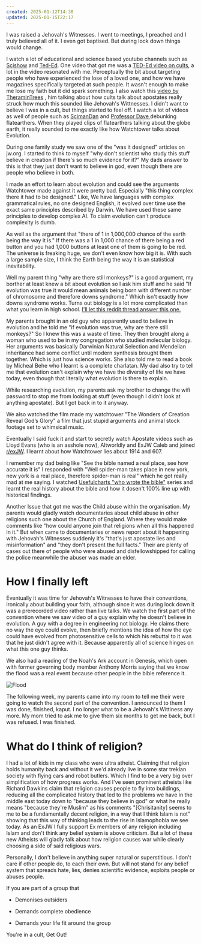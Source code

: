 ```yaml
---
created: 2025-01-12T14:38
updated: 2025-01-15T22:17
---
```

I was raised a Jehovah's Witnesses. I went to meetings, I preached and I truly believed all of it. I even got baptised. But during lock down things would change.

I watch a lot of educational and science based youtube channels such as [Scishow](https://www.youtube.com/@SciShow) and [Ted-Ed](https://www.youtube.com/@TEDEd). One video that got me was a [TED-Ed video on cults](https://www.youtube.com/watch?v=kB-dJaCXAxA), a lot in the video resonated with me. Perceptually the bit about targeting people who have experienced the lose of a loved one, and how we have magazines specifically targeted at such people. It wasn't enough to make me lose my faith but it did spark something. I also watch this [video by TheraminTrees](https://www.youtube.com/watch?v=IaUhR-tRkHY) , him talking about how cults talk about apostates really struck how much this sounded like Jehovah's Wittnesses. I didn't want to believe I was in a cult, but things started to feel off. I watch a lot of videos as well of people such as [ScimanDan](https://www.youtube.com/@SciManDan) and [Professor Dave ](https://www.youtube.com/@ProfessorDaveExplains) debunking flatearthers. When they played clips of flatearthers talking about the globe earth, it really sounded to me exactly like how Watchtower talks about Evolution.

During one family study we saw one of the "was it designed" articles on jw.org. I started to think to myself "why don't scientist who study this stuff believe in creation if there's so much evidence for it?" My dads answer to this is that they just don't want to believe in god, even though there are people who believe in both. 

I made an effort to learn about evolution and could see the arguments Watchtower made against it were pretty bad. Especially "this thing complex there it had to be designed." Like, We have languages with complex grammatical rules, no one designed English, it evolved over time use the exact same principles described by Darwin. We have used these same principles to develop complex AI. To claim evolution can't produce complexity is dumb. 

As well as the argument that "there of 1 in 1,000,000 chance of the earth being the way it is." If there was a 1 in 1,000 chance of there being a red button and you had 1,000 buttons at least one of them is going to be red. The universe is freaking huge, we don't even know how big it is. With such a large sample size, I think the Earth being the way it is an statistical inevitability.

Well my parent thing "why are there still monkeys?" is a good argument, my borther at least knew a bit about evolution so I ask him stuff and he said "If evolution was true it would mean animals being born with different number of chromosome and therefore downs syndrome." Which isn't exactly how downs syndrome works. Turns out biology is a lot more complicated than what you learn in high school. [I'll let this reddit thread answer this one. ](https://www.reddit.com/r/DebateEvolution/comments/pgr53w/my_brother_told_me_evolution_could_have_happened/)

My parents brought in an old guy who apparently used to believe in evolution and he told me "if evolution was true, why are there still monkeys?" So I knew this was a waste of time. They then brought along a woman who used to be in my congregation who studied molecular biology. Her arguments was basically Darwinian Natural Selection and Mendelian inheritance had some conflict until modern synthesis brought them together. Which is just how science works. She also told me to read a book by Micheal Behe who I learnt is a complete charlatan. My dad also try to tell me that evolution can't explain why we have the diversity of life we have today, even though that literally what evolution is there to explain.

While researching evolution, my parents ask my brother to change the wifi password to stop me from looking at stuff (even though I didn't look at anything apostate). But I got back in to it anyway. 

We also watched the film made my watchtower "The Wonders of Creation Reveal God’s Glory" a film that just stupid arguments and animal stock footage set to whimsical music.

Eventually I said fuck it and start to secretly watch Apostate videos such as Lloyd Evans (who is an asshole now), Altworldly and ExJW Caleb and joined [r/exJW](https://www.reddit.com/r/exjw/top/). I learnt about how Watchtower lies about 1914 and 607. 

I remember my dad being like "See the bible named a real place, see how accurate it is" I responded with "Well spider-man takes place in new york, new york is a real place, therefore spider-man is real" which he got really mad at me saying. I watched [Usefulcharts "who wrote the bible"](https://www.youtube.com/watch?v=NY-l0X7yGY0&list=PLY24TzULtd7Rs1oEXQyDrqNV2PG7Y5Rpz) series and learnt the real history about the bible and how it dosen't 100% line up with historical findings. 

Another Issue that got me was the Child abuse within the organisation. My parents would gladly watch documentaries about child abuse in other religions such one about the Church of England. Where they would make comments like "how could anyone join that religions when all this happened in it." But when came to documentaries or news report about it happening with Jehovah's Witnesses suddenly it's "that's just apostate lies and misinformation" and "they don't present the full facts." Their are plenty of cases out there of people who were abused and disfellowshipped for calling the police meanwhile the abuser was made an elder.

# How I finally left

Eventually it was time for Jehovah's Witnesses to have their conventions, ironically about building your faith, although since it was during lock down it was a prerecorded video rather than live talks. We watch the first part of the convention where we saw video of a guy explain why he doesn't believe in evolution. A guy with a degree in engineering not biology. He claims there no way the eye could evolve, then briefly mentions the idea of how the eye could have evolved from photosensitive cells to which his rebuttal to it was that he just didn't agree with it. Because apparently all of science hinges on what this one guy thinks.

We also had a reading of the Noah's Ark account in Genesis, which open with former governing body member Anthony Morris saying that we know the flood was a real event because other people in the bible reference it. 

![Flood](https://preview.redd.it/3e1e8z6muma71.png?width=1080&crop=smart&auto=webp&s=6dc10d1d7c52df23ab4e7a1dad3d3459ee76e7fb)

The following week, my parents came into my room to tell me their were going to watch the second part of the convention. I announced to them I was done, finished, kaput. I no longer what to be a Jehovah's Wittiness any more. My mom tried to ask me to give them six months to get me back, but I was refused. I was finished.

# What do I think of religion?
I had a lot of kids in my class who were ultra atheist. Claiming that religion holds humanity back and without it we'd already live in some star trekian society with flying cars and robot butlers. Which I find to be a very big over simplification of how progress works. And I've seen prominent atheists like Richard Dawkins claim that religion causes people to fly into buildings, reducing all the complicated history that led to the problems we have in the middle east today down to "because they believe in god" or what he really means "because they're Muslim" as his comments "\[Chrisitanity\] seems to me to be a fundamentally decent religion, in a way that I think Islam is not" showing that this way of thinking leads to the rise in Islamophobia we see today. As an ExJW I fully support Ex members of any religion including Islam and don't think any belief system is above criticism. But a lot of these new Atheists will gladly talk about how religion causes war while clearly choosing a side of said religious wars.

Personally, I don't believe in anything super natural or superstitious. I don't care if other people do, to each their own. But will not stand for any belief system that spreads hate, lies, denies scientific evidence, exploits people or abuses people.

If you are part of a group that

* Demonises outsiders

* Demands complete obedience

* Demands your life fit around the group

You're in a cult, Get Out!